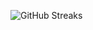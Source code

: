 ![GitHub Streaks](https://github-streaks-mqc9.onrender.com/streak/happilli/image?theme=midnight&cache_bust=1743171578&lang=ja)
